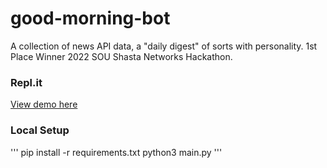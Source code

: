 # good-morning-bot
A collection of news API data, a "daily digest" of sorts with personality.
1st Place Winner 2022 SOU Shasta Networks Hackathon.  

### Repl.it
[View demo here](https://replit.com/@ari789/good-morning-bot?v=1)

### Local Setup
'''
pip install -r requirements.txt
python3 main.py
'''
